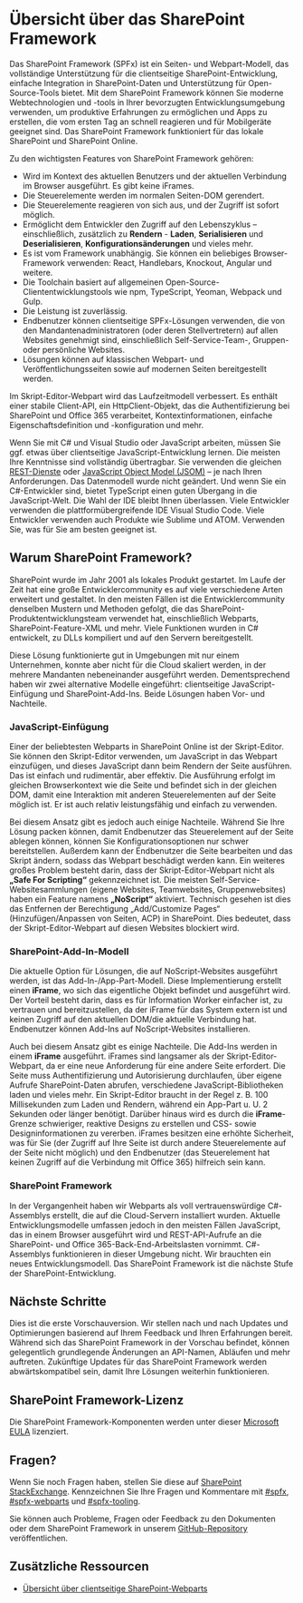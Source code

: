 # <a name="overview-of-the-sharepoint-framework"></a>Übersicht über das SharePoint Framework

Das SharePoint Framework (SPFx) ist ein Seiten- und Webpart-Modell, das vollständige Unterstützung für die clientseitige SharePoint-Entwicklung, einfache Integration in SharePoint-Daten und Unterstützung für Open-Source-Tools bietet. Mit dem SharePoint Framework können Sie moderne Webtechnologien und -tools in Ihrer bevorzugten Entwicklungsumgebung verwenden, um produktive Erfahrungen zu ermöglichen und Apps zu erstellen, die vom ersten Tag an schnell reagieren und für Mobilgeräte geeignet sind. Das SharePoint Framework funktioniert für das lokale SharePoint und SharePoint Online.
 
Zu den wichtigsten Features von SharePoint Framework gehören:

* Wird im Kontext des aktuellen Benutzers und der aktuellen Verbindung im Browser ausgeführt. Es gibt keine iFrames.
* Die Steuerelemente werden im normalen Seiten-DOM gerendert.
* Die Steuerelemente reagieren von sich aus, und der Zugriff ist sofort möglich.
* Ermöglicht dem Entwickler den Zugriff auf den Lebenszyklus – einschließlich, zusätzlich zu **Rendern** -  **Laden**, **Serialisieren** und **Deserialisieren**, **Konfigurationsänderungen** und vieles mehr.
* Es ist vom Framework unabhängig. Sie können ein beliebiges Browser-Framework verwenden: React, Handlebars, Knockout, Angular und weitere.
* Die Toolchain basiert auf allgemeinen Open-Source-Cliententwicklungstools wie npm, TypeScript, Yeoman, Webpack und Gulp.
* Die Leistung ist zuverlässig.
* Endbenutzer können clientseitige SPFx-Lösungen verwenden, die von den Mandantenadministratoren (oder deren Stellvertretern) auf allen Websites genehmigt sind, einschließlich Self-Service-Team-, Gruppen- oder persönliche Websites. 
* Lösungen können auf klassischen Webpart- und Veröffentlichungsseiten sowie auf modernen Seiten bereitgestellt werden.
 
Im Skript-Editor-Webpart wird das Laufzeitmodell verbessert. Es enthält einer stabile Client-API, ein HttpClient-Objekt, das die Authentifizierung bei SharePoint und Office 365 verarbeitet, Kontextinformationen, einfache Eigenschaftsdefinition und -konfiguration und mehr. 

Wenn Sie mit C# und Visual Studio oder JavaScript arbeiten, müssen Sie ggf. etwas über clientseitige JavaScript-Entwicklung lernen. Die meisten Ihre Kenntnisse sind vollständig übertragbar. Sie verwenden die gleichen [REST-Dienste](https://msdn.microsoft.com/en-us/library/office/jj860569.aspx) oder [JavaScript Object Model (JSOM)](https://msdn.microsoft.com/en-us/library/office/jj193034.aspx) – je nach Ihren Anforderungen. Das Datenmodell wurde nicht geändert. Und wenn Sie ein C#-Entwickler sind, bietet TypeScript einen guten Übergang in die JavaScript-Welt. Die Wahl der IDE bleibt Ihnen überlassen. Viele Entwickler verwenden die plattformübergreifende IDE Visual Studio Code. Viele Entwickler verwenden auch Produkte wie Sublime und ATOM. Verwenden Sie, was für Sie am besten geeignet ist.

## <a name="why-the-sharepoint-framework"></a>Warum SharePoint Framework?

SharePoint wurde im Jahr 2001 als lokales Produkt gestartet. Im Laufe der Zeit hat eine große Entwicklercommunity es auf viele verschiedene Arten erweitert und gestaltet. In den meisten Fällen ist die Entwicklercommunity denselben Mustern und Methoden gefolgt, die das SharePoint-Produktentwicklungsteam verwendet hat, einschließlich Webparts, SharePoint-Feature-XML und mehr. Viele Funktionen wurden in C# entwickelt, zu DLLs kompiliert und auf den Servern bereitgestellt.
 
Diese Lösung funktionierte gut in Umgebungen mit nur einem Unternehmen, konnte aber nicht für die Cloud skaliert werden, in der mehrere Mandanten nebeneinander ausgeführt werden. Dementsprechend haben wir zwei alternative Modelle eingeführt: clientseitige JavaScript-Einfügung und SharePoint-Add-Ins. Beide Lösungen haben Vor- und Nachteile. 

### <a name="javascript-injection"></a>JavaScript-Einfügung

Einer der beliebtesten Webparts in SharePoint Online ist der Skript-Editor. Sie können den Skript-Editor verwenden, um JavaScript in das Webpart einzufügen, und dieses JavaScript dann beim Rendern der Seite ausführen. Das ist einfach und rudimentär, aber effektiv. Die Ausführung erfolgt im gleichen Browserkontext wie die Seite und befindet sich in der gleichen DOM, damit eine Interaktion mit anderen Steuerelementen auf der Seite möglich ist.  Er ist auch relativ leistungsfähig und einfach zu verwenden. 

Bei diesem Ansatz gibt es jedoch auch einige Nachteile. Während Sie Ihre Lösung packen können, damit Endbenutzer das Steuerelement auf der Seite ablegen können, können Sie Konfigurationsoptionen nur schwer bereitstellen. Außerdem kann der Endbenutzer die Seite bearbeiten und das Skript ändern, sodass das Webpart beschädigt werden kann. Ein weiteres großes Problem besteht darin, dass der Skript-Editor-Webpart nicht als **„Safe For Scripting“**  gekennzeichnet ist.  Die meisten Self-Service-Websitesammlungen (eigene Websites, Teamwebsites, Gruppenwebsites) haben ein Feature namens **„NoScript“** aktiviert. Technisch gesehen ist dies das Entfernen der Berechtigung „Add/Customize Pages“ (Hinzufügen/Anpassen von Seiten, ACP) in SharePoint. Dies bedeutet, dass der Skript-Editor-Webpart auf diesen Websites blockiert wird.  

### <a name="sharepoint-add-in-model"></a>SharePoint-Add-In-Modell

Die aktuelle Option für Lösungen, die auf NoScript-Websites ausgeführt werden, ist das Add-In-/App-Part-Modell. Diese Implementierung erstellt einen **iFrame**, wo sich das eigentliche Objekt befindet und ausgeführt wird. Der Vorteil besteht darin, dass es für Information Worker einfacher ist, zu vertrauen und bereitzustellen, da der iFrame für das System extern ist und keinen Zugriff auf den aktuellen DOM/die aktuelle Verbindung hat. Endbenutzer können Add-Ins auf NoScript-Websites installieren. 

Auch bei diesem Ansatz gibt es einige Nachteile. Die Add-Ins werden in einem **iFrame** ausgeführt. iFrames sind langsamer als der Skript-Editor-Webpart, da er eine neue Anforderung für eine andere Seite erfordert. Die Seite muss Authentifizierung und Autorisierung durchlaufen, über eigene Aufrufe SharePoint-Daten abrufen, verschiedene JavaScript-Bibliotheken laden und vieles mehr. Ein Skript-Editor braucht in der Regel z. B. 100 Millisekunden zum Laden und Rendern, während ein App-Part u. U. 2 Sekunden oder länger benötigt. Darüber hinaus wird es durch die **iFrame**-Grenze schwieriger, reaktive Designs zu erstellen und CSS- sowie Designinformationen zu vererben. iFrames besitzen eine erhöhte Sicherheit, was für Sie (der Zugriff auf Ihre Seite ist durch andere Steuerelemente auf der Seite nicht möglich) und den Endbenutzer (das Steuerelement hat keinen Zugriff auf die Verbindung mit Office 365) hilfreich sein kann.


### <a name="sharepoint-framework"></a>SharePoint Framework 

In der Vergangenheit haben wir Webparts als voll vertrauenswürdige C#-Assemblys erstellt, die auf die Cloud-Servern installiert wurden. Aktuelle Entwicklungsmodelle umfassen jedoch in den meisten Fällen JavaScript, das in einem Browser ausgeführt wird und REST-API-Aufrufe an die SharePoint- und Office 365-Back-End-Arbeitslasten vornimmt. C#-Assemblys funktionieren in dieser Umgebung nicht. Wir brauchten ein neues Entwicklungsmodell. Das SharePoint Framework ist die nächste Stufe der SharePoint-Entwicklung.

## <a name="whats-next"></a>Nächste Schritte

Dies ist die erste Vorschauversion. Wir stellen nach und nach Updates und Optimierungen basierend auf Ihrem Feedback und Ihren Erfahrungen bereit. Während sich das SharePoint Framework in der Vorschau befindet, können gelegentlich grundlegende Änderungen an API-Namen, Abläufen und mehr auftreten. Zukünftige Updates für das SharePoint Framework werden abwärtskompatibel sein, damit Ihre Lösungen weiterhin funktionieren.

## <a name="sharepoint-framework-license"></a>SharePoint Framework-Lizenz

Die SharePoint Framework-Komponenten werden unter dieser [Microsoft EULA](https://github.com/SharePoint/sp-dev-docs/blob/master/Microsoft%20Sharepoint%20Framework%20Preview%20EULA.DOCX) lizenziert.

## <a name="questions"></a>Fragen?

Wenn Sie noch Fragen haben, stellen Sie diese auf [SharePoint StackExchange](http://sharepoint.stackexchange.com/). Kennzeichnen Sie Ihre Fragen und Kommentare mit [#spfx](http://sharepoint.stackexchange.com/tags/spfx/), [#spfx-webparts](http://sharepoint.stackexchange.com/tags/spfx-webparts/) und [#spfx-tooling](http://sharepoint.stackexchange.com/tags/spfx-tooling/). 

Sie können auch Probleme, Fragen oder Feedback zu den Dokumenten oder dem SharePoint Framework in unserem [GitHub-Repository](https://github.com/SharePoint/sp-dev-docs/issues) veröffentlichen.

## <a name="additional-resources"></a>Zusätzliche Ressourcen

- [Übersicht über clientseitige SharePoint-Webparts](./web-parts/overview-client-side-web-parts)
